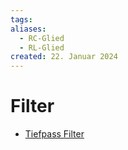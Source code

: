 ```yaml
---
tags: 
aliases:
  - RC-Glied
  - RL-Glied
created: 22. Januar 2024
---
```


# Filter

- [Tiefpass Filter](Tiefpass%20Filter.md)